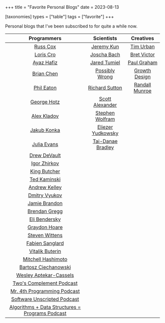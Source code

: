 +++
title = "Favorite Personal Blogs"
date = 2023-08-13

[taxonomies]
types = ["table"]
tags = ["favorite"]
+++

Personal blogs that I've been subscribed to for quite a while now.

<!-- more -->

|                                  Programmers                                   |                             Scientists                              |                     Creatives                      |
|:------------------------------------------------------------------------------:|:-------------------------------------------------------------------:|:--------------------------------------------------:|
|                     [Russ Cox](https://research.swtch.com)                     |                 [Jeremy Kun](https://jeremykun.com)                 |    [Tim Urban](https://waitbutwhy.com/archive/)    |
|                     [Loris Cro](https://kristoff.it/blog/)                     |                    [Joscha Bach](http://bach.ai)                    |        [Bret Victor](http://worrydream.com)        |
|                      [Ayaz Hafiz](https://ayazhafiz.com)                       |         [Jared Tumiel](https://jaredtumiel.github.io/blog/)         | [Paul Graham](http://paulgraham.com/articles.html) |
|                    [Brian Chen](https://blog.vero.site/all)                    |        [Possibly Wrong](https://possiblywrong.wordpress.com)        |       [Growth Design](https://growth.design)       |
|                   [Phil Eaton](https://notes.eatonphil.com)                    |          [Richard Sutton](http://www.incompleteideas.net)           |    [Randall Munroe](https://xkcd.com/archive/)     |
|                 [George Hotz](https://geohot.github.io/blog/)                  |       [Scott Alexander](https://astralcodexten.substack.com)        |                                                    |
|                    [Alex Kladov](https://matklad.github.io)                    | [Stephen Wolfram](https://writings.stephenwolfram.com/all-by-date/) |                                                    |
|                    [Jakub Konka](http://www.jakubkonka.com)                    |       [Eliezer Yudkowsky](https://www.yudkowsky.net/sitemap/)       |                                                    |
|                         [Julia Evans](https://jvns.ca)                         |      [Tai-Danae Bradley](https://www.math3ma.com/categories/)       |                                                    |
|                    [Drew DeVault](https://drewdevault.com)                     |                                                                     |                                                    |
|                 [Igor Zhirkov](https://rubber-duck-typing.com)                 |                                                                     |                                                    |
|                       [King Butcher](https://kprotty.me)                       |                                                                     |                                                    |
|               [Ted Kaminski](https://www.tedinski.com/archive/)                |                                                                     |                                                    |
|                   [Andrew Kelley](https://andrewkelley.me/)                    |                                                                     |                                                    |
|                [Dmitry Vyukov](https://www.1024cores.net/home/)                |                                                                     |                                                    |
|              [Jamie Brandon](https://www.scattered-thoughts.net)               |                                                                     |                                                    |
|              [Brendan Gregg](https://www.brendangregg.com/blog/)               |                                                                     |                                                    |
|          [Eli Bendersky](https://eli.thegreenplace.net/archives/all/)          |                                                                     |                                                    |
|                [Graydon Hoare](https://graydon2.dreamwidth.org)                |                                                                     |                                                    |
|                       [Steven Wittens](https://acko.net)                       |                                                                     |                                                    |
|                 [Fabien Sanglard](https://fabiensanglard.net)                  |                                                                     |                                                    |
|                     [Vitalik Buterin](https://vitalik.ca)                      |                                                                     |                                                    |
|              [Mitchell Hashimoto](https://mitchellh.com/writing)               |                                                                     |                                                    |
|            [Bartosz Ciechanowski](https://ciechanow.ski/archives/)             |                                                                     |                                                    |
|              [Wesley Aptekar-Cassels](https://blog.wesleyac.com)               |                                                                     |                                                    |
|      [Two's Complement Podcast](https://www.twoscomplement.org/#podcast)       |                                                                     |                                                    |
|        [Mr. 4th Programming Podcast](https://conversations.mr4th.com/)         |                                                                     |                                                    |
|           [Software Unscripted Podcast](https://pod.link/1602572955)           |                                                                     |                                                    |
| [Algorithms + Data Structures = Programs Podcast](https://adspthepodcast.com/) |                                                                     |                                                    |
